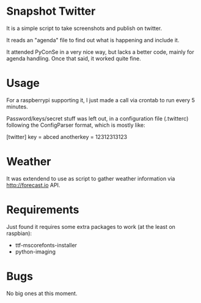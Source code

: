 Snapshot Twitter
===================
It is a simple script to take screenshots and publish on twitter.

It reads an "agenda" file to find out what is happening and include it.

It attended PyConSe in a very nice way, but lacks a better code, mainly
for agenda handling.  Once that said, it worked quite fine.

 Usage
 =====
For a raspberrypi supporting it, I just made a call via crontab to run
every 5 minutes.

Password/keys/secret stuff was left out, in a configuration file (.twitterc)
following the ConfigParser format, which is mostly like:

[twitter]
key = abced
anotherkey = 12312313123

Weather
=======
It was extendend to use as script to gather weather information via
http://forecast.io API.

 Requirements
 ============
Just found it requires some extra packages to work (at the least on raspbian):
 * ttf-mscorefonts-installer
 * python-imaging
 
Bugs
====
No big ones at this moment.
